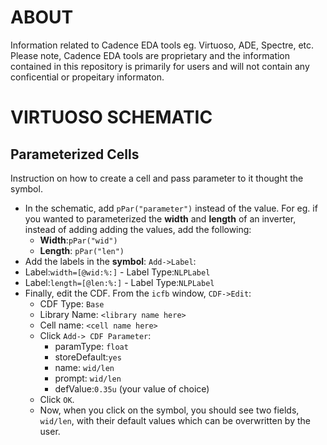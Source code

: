 # ABOUT
Information related to Cadence EDA tools eg. Virtuoso, ADE, Spectre, etc. Please note, Cadence EDA tools are proprietary and the information contained in this repository is primarily for users and will not contain any conficential or propeitary informaton.

# VIRTUOSO SCHEMATIC 

## Parameterized Cells

Instruction on how to create a cell and pass parameter to it thought the symbol.

 - In the schematic, add `pPar("parameter")` instead of the value. For eg. if you wanted to parameterized the __width__ and __length__ of an inverter, instead of adding adding the values, add the following:
   - __Width__:`pPar("wid")`
   - __Length__: `pPar("len")`
 -  Add the labels in the __symbol__: `Add->Label`:
   -  Label:`width=[@wid:%:]`
     -  Label Type:`NLPLabel`
   -  Label:`length=[@len:%:]`
     -  Label Type:`NLPLabel`
 - Finally, edit the CDF. From the `icfb` window, `CDF->Edit`:
   - CDF Type: `Base`
   - Library Name: `<library name here>`
   - Cell name: `<cell name here>`
   - Click `Add-> CDF Parameter`:
     - paramType: `float`
     - storeDefault:`yes`
     - name: `wid/len`
     - prompt: `wid/len`
     - defValue:`0.35u` (your value of choice)
   - Click `OK`.
   - Now, when you click on the symbol, you should see two fields, `wid/len`, with their default values which can be overwritten by the user.
